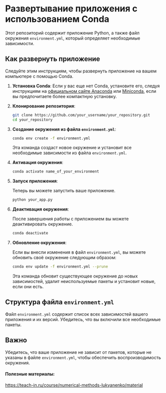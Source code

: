 # Развертывание приложения с использованием Conda

Этот репозиторий содержит приложение Python, а также файл окружения `environment.yml`, который определяет необходимые зависимости.

## Как развернуть приложение

Следуйте этим инструкциям, чтобы развернуть приложение на вашем компьютере с помощью Conda.

1. **Установка Conda**: Если у вас еще нет Conda, установите его, следуя инструкциям на [официальном сайте Anaconda](https://www.anaconda.com/products/distribution) или [Miniconda](https://docs.conda.io/en/latest/miniconda.html), если вы предпочитаете более компактную установку.

2. **Клонирование репозитория**:

    ```bash
    git clone https://github.com/your_username/your_repository.git
    cd your_repository
    ```

3. **Создание окружения из файла `environment.yml`**:

    ```bash
    conda env create -f environment.yml
    ```

   Эта команда создаст новое окружение и установит все необходимые зависимости из файла `environment.yml`.

4. **Активация окружения**:

    ```bash
    conda activate name_of_your_environment
    ```

5. **Запуск приложения**:

    Теперь вы можете запустить ваше приложение.

    ```bash
    python your_app.py
    ```

6. **Деактивация окружения**:

    После завершения работы с приложением вы можете деактивировать окружение.

    ```bash
    conda deactivate
    ```

7. **Обновление окружения**:

    Если вы внесли изменения в файл `environment.yml`, вы можете обновить своё окружение следующим образом:

    ```bash
    conda env update -f environment.yml --prune
    ```

   Эта команда обновит существующее окружение до новых зависимостей, удалит неиспользуемые пакеты и установит новые, если они есть.

## Структура файла `environment.yml`

Файл `environment.yml` содержит список всех зависимостей вашего приложения и их версий. Убедитесь, что вы включили все необходимые пакеты.

## Важно

Убедитесь, что ваше приложение не зависит от пакетов, которые не указаны в файле `environment.yml`, чтобы обеспечить воспроизводимость окружения.


#### Полезные материалы:
https://teach-in.ru/course/numerical-methods-lukyanenko/material